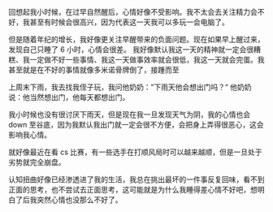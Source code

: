 回想起我小时候，在过早自然醒后，心情好像不受影响。我不太会去关注精力会不好，我甚至有时候会很高兴，因为代表这一天我可以多玩一会电脑了。

但是随着年纪的增长，我好像更关注早醒带来的负面问题。现在如果早上醒过来，发现自己只睡了 6 小时，心情会很差。
我好像默认我这一天的精神就一定会很糟糕、我一定做不好一些事情、我这一天做事效率就会很低，我这一天就会完蛋。我甚至就是在不好的事情就像多米诺骨牌倒了，接踵而至

上周末下雨，我去找我侄子玩，我问他奶奶：”下雨天他会想出门吗？“
他奶奶说：他当然想出门，他每天都想出门。

我小时候也没有很讨厌下雨天，但是现在我一旦发现天气为阴，我的心情也会 down 至谷底，因为我默认我出门就一定会很不方便，会把身上弄得很恶心，这会影响我心情。

就好像最近在看 cs 比赛，有一些选手在打顺风局时可以越来越顺，但是一旦处于劣势就完全崩盘。

认知扭曲好像已经渗透进了我的生活，我总在挑出最坏的一件事反复回味，看不到正面的思考，也不尝试去正面思考，这可能就是为什么我睡得差心情不好吧，想明白了后我突然心情也没那么不好了。
